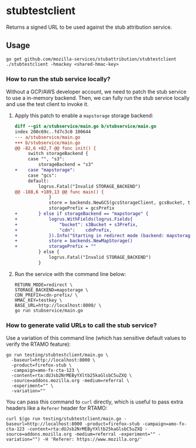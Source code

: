 # stubtestclient

Returns a signed URL to be used against the stub attribution service.

## Usage

```
go get github.com/mozilla-services/stubattribution/stubtestclient
./stubtestclient -hmackey <shared-hmac-key>
```

### How to run the stub service locally?

Without a GCP/AWS developer account, we need to patch the stub service to use a
in-memory backend. Then, we can fully run the stub service locally and use the
test client to invoke it.

1. Apply this patch to enable a `mapstorage` storage backend:

   ```diff
   diff --git a/stubservice/main.go b/stubservice/main.go
   index 200c69c..fd7c3c0 100644
   --- a/stubservice/main.go
   +++ b/stubservice/main.go
   @@ -82,6 +82,7 @@ func init() {
    	switch storageBackend {
    	case "", "s3":
    		storageBackend = "s3"
   +	case "mapstorage":
    	case "gcs":
    	default:
    		logrus.Fatal("Invalid STORAGE_BACKEND")
   @@ -188,6 +189,13 @@ func main() {
    			}
    			store = backends.NewGCS(gcsStorageClient, gcsBucket, time.Hour*24)
    			storagePrefix = gcsPrefix
   +		} else if storageBackend == "mapstorage" {
   +			logrus.WithFields(logrus.Fields{
   +				"bucket": s3Bucket + s3Prefix,
   +				"cdn":    cdnPrefix,
   +			}).Info("Starting in redirect mode (backend: mapstorage)")
   +			store = backends.NewMapStorage()
   +			storagePrefix = ""
    		} else {
    			logrus.Fatal("Invalid STORAGE_BACKEND")
    		}
   ```

2. Run the service with the command line below:

   ```
   RETURN_MODE=redirect \
   STORAGE_BACKEND=mapstorage \
   CDN_PREFIX=cdn-prefix/ \
   HMAC_KEY=testkey \
   BASE_URL=http://localhost:8000/ \
   go run stubservice/main.go
   ```

### How to generate valid URLs to call the stub service?

Use a variation of this command line (which has sensitive default values to
verify the RTAMO feature):

```
go run testing/stubtestclient/main.go \
  -baseurl=http://localhost:8000 \
  -product=firefox-stub \
  -campaign=amo-fx-cta-123 \
  -content=rta:dUJsb2NrMEByYXltb25kaGlsbC5uZXQ \
  -source=addons.mozilla.org -medium=referral \
  -experiment="" \
  -variation=""
```

You can pass this command to `curl` directly, which is useful to pass extra
headers like a `Referer` header for RTAMO:

```
curl $(go run testing/stubtestclient/main.go -baseurl=http://localhost:8000 -product=firefox-stub -campaign=amo-fx-cta-123 -content=rta:dUJsb2NrMEByYXltb25kaGlsbC5uZXQ -source=addons.mozilla.org -medium=referral -experiment="" -variation="") -H 'Referer: https://www.mozilla.org/'
```
